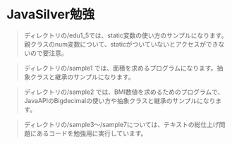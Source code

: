 # JavaSilver勉強  

> ディレクトリの/edu1_5では、static変数の使い方のサンプルになります。親クラスのnum変数について、staticがついていないとアクセスができないので要注意。

> ディレクトリの/sample1 では、面積を求めるプログラムになります。抽象クラスと継承のサンプルになります。

> ディレクトリの/sample2 では、BMI数値を求めるためのプログラムで、JavaAPIのBigdecimalの使い方や抽象クラスと継承のサンプルになります。

> ディレクトリの/sample3～/sample7については、テキストの総仕上げ問題にあるコードを勉強用に実行しています。  

